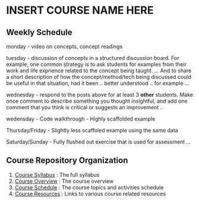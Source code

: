 # INSERT COURSE NAME HERE

## Weekly Schedule

monday - video on concepts, concept readings

tuesday - discussion of concepts in a structured discussion board. For example, one common strategy is to ask students for examples from their work and life exprience related to the concept being taught. ... And to share a short description of how the concept/method/tech being discussed could be useful in that situation, had it been .. better understood .. for example ... 

wednesday - respond to the posts above for at least 3 **other** students. Make once comment to describe something you thought insightful, and add one comment that you think is critical or suggests an improvement .. 

wedensday - Code walkthrough - Highly scaffolded example

Thursday/Friday - Slightly less scaffoled example using the same data

Saturday/Sunday - Fully flushed out exercise that is used for assessment ...


## Course Repository Organization
1. [Course Syllabus](course-syllabus.md) : The full syllabus
2. [Course Overview](course-overview.md) : The course overview
3. [Course Schedule](course-schedule.md) : The course topics and activities schedule
4. [Course Resources](resources.md) : Links to various course related resources
